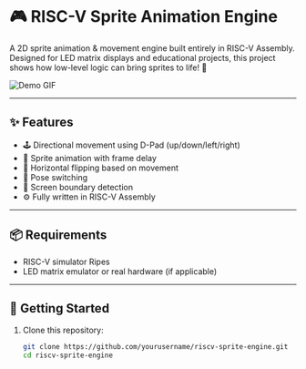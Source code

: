# 🎮 RISC-V Sprite Animation Engine

A 2D sprite animation & movement engine built entirely in RISC-V Assembly. Designed for LED matrix displays and educational projects, this project shows how low-level logic can bring sprites to life! 🚀

![Demo GIF]([link-to-your-demo.gif](https://media1.giphy.com/media/v1.Y2lkPTc5MGI3NjExbzlkdzNhb293Z2d4ZW11amJ5aHBhbHV6NzM4Ynh1cHEzdTVtOWNuMiZlcD12MV9pbnRlcm5hbF9naWZfYnlfaWQmY3Q9Zw/7SN7VRxzzcby9nyKJV/giphy.gif)) <!-- Replace with actual GIF URL -->

---

## ✨ Features

- 🕹️ Directional movement using D-Pad (up/down/left/right)
- 💫 Sprite animation with frame delay
- 🔄 Horizontal flipping based on movement
- 🧍 Pose switching
- 🧱 Screen boundary detection
- ⚙️ Fully written in RISC-V Assembly

---

## 📦 Requirements

- RISC-V simulator Ripes
- LED matrix emulator or real hardware (if applicable)

---

## 🚀 Getting Started

1. Clone this repository:
   ```bash
   git clone https://github.com/yourusername/riscv-sprite-engine.git
   cd riscv-sprite-engine
